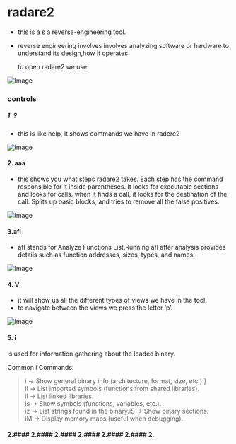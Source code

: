 # radare2
- this is a s a reverse-engineering tool.
- reverse engineering involves involves analyzing software or hardware to understand its design,how it operates

  to open radare2 we use
  
![Image](https://github.com/user-attachments/assets/363cea7b-ae42-4191-a6ac-847f80e33f04)

### controls
##### 1. ?
- this is like help, it shows commands we have in radere2

![Image](https://github.com/user-attachments/assets/2e5f5ab5-5c9b-4741-b352-78a63c86031c)

#### 2. aaa
- this shows you what steps radare2 takes. Each step has the command responsible for it inside parentheses. It looks for executable sections and looks for calls. when it finds a call, it looks for the destination of the call. Splits up basic blocks, and tries to remove all the false positives.

![Image](https://github.com/user-attachments/assets/c3843d71-c326-4e18-81f0-989be7072ec9)

#### 3.afl

- afl stands for Analyze Functions List.Running afl after analysis provides details such as function addresses, sizes, types, and names.

![Image](https://github.com/user-attachments/assets/bb0e7f49-0ef5-4c9b-abe2-a69f8a4e7234)
  
#### 4. V
- it will show us all the different types of views we have in the tool.
- to navigate between the views we press the letter ‘p’.

![Image](https://github.com/user-attachments/assets/545b112c-722b-4574-85e6-97c876c72208)

#### 5. i
is used for information gathering about the loaded binary.

Common i Commands:
> i → Show general binary info (architecture, format, size, etc.).]  
> ii → List imported symbols (functions from shared libraries).  
> il → List linked libraries.  
> is → Show symbols (functions, variables, etc.).  
> iz → List strings found in the binary.iS → Show binary sections.  
> iM → Display memory maps (useful when debugging).  

#### 2.#### 2.#### 2.#### 2.#### 2.#### 2.#### 2.
